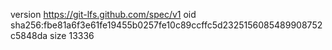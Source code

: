version https://git-lfs.github.com/spec/v1
oid sha256:fbe81a6f3e61fe19455b0257fe10c89ccffc5d2325156085489908752c5848da
size 13336
